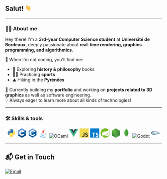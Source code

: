 ## Salut! <a><img src="wave.gif" width="20px" height="20px" /></a>

---

### 👨‍💻 About me
Hey there! I'm a **3rd-year Computer Science student** at **Université de Bordeaux**, deeply passionate about **real-time rendering, graphics programming, and algorithmics**.

📌 When I'm not coding, you'll find me:
- 📖 Exploring **history & philosophy** books
- 🏋️‍♂️ Practicing **sports**
- ⛰️ Hiking in the **Pyrénées**

🚀 Currently building my **portfolio** and working on **projects related to 3D graphics** as well as software engineering.  
💡 Always eager to learn more about all kinds of technologies!

---

### 🛠️ Skills & tools

<p align="center">
  <img src="https://raw.githubusercontent.com/devicons/devicon/master/icons/python/python-original.svg" alt="Python" width="30"/>
  <img src="https://raw.githubusercontent.com/devicons/devicon/master/icons/cplusplus/cplusplus-original.svg" alt="C++" width="30"/>
  <img src="https://raw.githubusercontent.com/devicons/devicon/master/icons/c/c-original.svg" alt="C" width="30"/>
  <img src="https://raw.githubusercontent.com/devicons/devicon/master/icons/java/java-original.svg" alt="Java" width="30"/>
  <img src="https://upload.wikimedia.org/wikipedia/commons/f/ff/OCaml_Logo.svg" alt="OCaml" width="95"/>
  <img src="https://raw.githubusercontent.com/devicons/devicon/master/icons/vuejs/vuejs-original.svg" alt="Vue.js" width="30"/>
  <img src="https://raw.githubusercontent.com/devicons/devicon/master/icons/javascript/javascript-original.svg" alt="JavaScript" width="30"/>
  <img src="https://raw.githubusercontent.com/devicons/devicon/master/icons/typescript/typescript-original.svg" alt="TypeScript" width="30"/>
  <img src="https://raw.githubusercontent.com/devicons/devicon/master/icons/spring/spring-original.svg" alt="Spring Boot" width="30"/>
  <img src="https://raw.githubusercontent.com/devicons/devicon/master/icons/nodejs/nodejs-original.svg" alt="Node.js" width="30"/>
  <img src="https://raw.githubusercontent.com/devicons/devicon/master/icons/mongodb/mongodb-original.svg" alt="MongoDB" width="30"/>
  <img src="https://upload.wikimedia.org/wikipedia/commons/6/6a/Godot_icon.svg" alt="Godot" width="30"/>
  <img src="https://raw.githubusercontent.com/devicons/devicon/master/icons/opengl/opengl-original.svg" alt="OpenGL" width="30"/>
</p>

---

## 📬 Get in Touch
[![Email](https://img.shields.io/badge/Email-D14836?logo=gmail&logoColor=white)](mailto:douidymohammed999@gmail.com)
